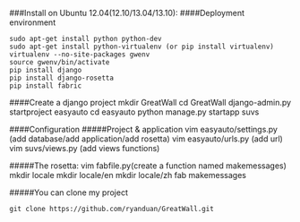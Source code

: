 
###Install on Ubuntu 12.04(12.10/13.04/13.10):
####Deployment environment

    sudo apt-get install python python-dev
    sudo apt-get install python-virtualenv (or pip install virtualenv)
    virtualenv --no-site-packages gwenv
    source gwenv/bin/activate
    pip install django
    pip install django-rosetta
    pip install fabric

####Create a django project
    mkdir GreatWall
    cd GreatWall
    django-admin.py startproject easyauto
    cd easyauto
    python manage.py startapp suvs

####Configuration
#####Project & application
    vim easyauto/settings.py (add database/add application/add rosetta)
    vim easyauto/urls.py (add url)
    vim suvs/views.py (add views functions)

#####The rosetta:
    vim fabfile.py(create a function named makemessages)
    mkdir locale
    mkdir locale/en
    mkdir locale/zh
    fab makemessages

#####You can clone my project

    git clone https://github.com/ryanduan/GreatWall.git